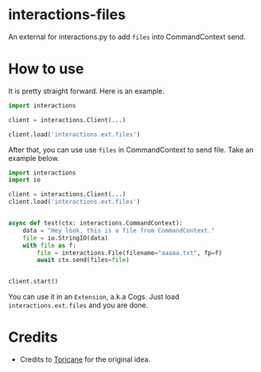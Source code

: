 # interactions-files
An external for interactions.py to add ``files`` into CommandContext send.

# How to use

It is pretty straight forward. Here is an example.
```py
import interactions

client = interactions.Client(...)

client.load('interactions.ext.files')
```

After that, you can use use ``files`` in CommandContext to send file. Take an example below.
```py
import interactions
import io

client = interactions.Client(...)
client.load('interactions.ext.files')


async def test(ctx: interactions.CommandContext):
    data = "Hey look, this is a file from CommandContext."
    file = io.StringIO(data)
    with file as f:
        file = interactions.File(filename="aaaaa.txt", fp=f)
        await ctx.send(files=file)


client.start()
```

You can use it in an ``Extension``, a.k.a Cogs. Just load ``interactions.ext.files`` and you are done.

# Credits

- Credits to [Toricane](https://github.com/Toricane) for the original idea.
